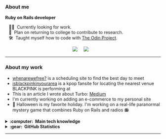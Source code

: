 ### About me
**Ruby on Rails developer**

&nbsp;&nbsp;&nbsp;:technologist: &nbsp;Currently looking for work. \
&nbsp;&nbsp;&nbsp;:seedling: &nbsp;Plan on returning to college to contribute to research.\
&nbsp;&nbsp;&nbsp;:hammer_and_wrench: &nbsp;Taught myself how to code with [The Odin Project](https://theodinproject.com).

<p align="center">
  <a href="mailto:paullemus@protonmail.com?subject=hello"><img src="https://img.shields.io/badge/protonmail-1b2340.svg?&style=for-the-badge&logo=protonmail&logoColor=white" /></a>&nbsp;&nbsp;&nbsp;&nbsp;
  <a href="https://www.linkedin.com/in/helpotters/"><img src="https://img.shields.io/badge/linkedin-%230077B5.svg?&style=for-the-badge&logo=linkedin&logoColor=white" /></a>&nbsp;&nbsp;&nbsp;&nbsp;
<hr/>

### About my work

- [whenarewefree?](https://whenarewefree.com) is a scheduling site to find the best day to meet
- [isblackpinkinyourarea](https://isblackpinkinyourarea.com) is a kpop fansite for locating the nearest venue BLACKPINK is performing at
- This is an article I wrote about Turbo: [Medium](https://medium.com/@helpotters/as-fast-as-our-users-how-to-make-a-lag-meter-bdc376907c68)
- I'm currently working on adding an e-commerce to my personal site
- :ghost: Halloween is my favorite holiday. I'm working on a real-life paranormal mystery game that combines Ruby on Rails and radios :radio:


<details>
  <summary><b>:computer: &nbsp;Main tech knowledge</b></summary>
  <br/>

![Rails](https://img.shields.io/badge/rails-%23CC0000.svg?style=flat&logo=ruby-on-rails&logoColor=white)
![TailwindCSS](https://img.shields.io/badge/tailwindcss-%2338B2AC.svg?style=flat&logo=tailwind-css&logoColor=white)
![Figma](https://img.shields.io/badge/Figma-F24E1E?style=flat&logo=figma&logoColor=white)
![HTML5](https://img.shields.io/badge/HTML5-E34F26.svg?&style=flat&logo=html5&logoColor=white)&nbsp;
![CSS3](https://img.shields.io/badge/CSS3-%231572B6.svg?&style=flat&logo=css3&logoColor=white)&nbsp;
![JavaScript](https://img.shields.io/badge/JAVASCRIPT-323330.svg?&style=flat&logo=javascript&logoColor=%23F7DF1E)&nbsp;
![Git](https://img.shields.io/badge/GIT-%23F05033.svg?&style=flat&logo=git&logoColor=white)&nbsp;
![GitHub](https://img.shields.io/badge/GITHUB-%23121011.svg?&style=flat&logo=github&logoColor=white)&nbsp;
![Docker](https://img.shields.io/badge/DOCKER-2496ED.svg?&style=flat&logo=docker&logoColor=white)&nbsp;
![GRAPHQL](https://img.shields.io/badge/GRAPHQL-E10098.svg?&style=flat&logo=graphql&logoColor=white)&nbsp;\
![LINUX](https://img.shields.io/badge/LINUX-FCC624?style=flat-square&logo=linux&logoColor=black)
![Emacs](https://img.shields.io/badge/Emacs-%237F5AB6.svg?&logo=gnu-emacs&logoColor=white&style=flat)&nbsp;
</details>

<details>
  <summary><b>:gear: &nbsp;GitHub Statistics</b></summary>
  <br/>
    <p align="center">
        <img height="137px" src="https://github-readme-streak-stats.herokuapp.com/?user=helpotters&hide_border=true&theme=dracula" />
    </p>
    <p align="center">
        <img height="137px" src="https://github-readme-stats.vercel.app/api?username=helpotters&hide_title=true&hide_border=true&show_icons=true&include_all_commits=true&count_private=true&line_height=21&theme=dracula" /> <img height="137px" src="https://github-readme-stats.vercel.app/api/top-langs/?username=helpotters&hide=html&hide_title=true&hide_border=true&layout=compact&langs_count=8&theme=dracula" />
    </p>
</details>

<hr/>
